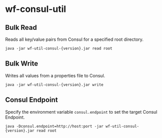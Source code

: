 # wf-consul-util

## Bulk Read

Reads all key/value pairs from Consul for a specified root directory.

	java -jar wf-util-consul-{version}.jar read root
	
## Bulk Write

Writes all values from a properties file to Consul.

	java -jar wf-util-consul-{version}.jar write
	
## Consul Endpoint

Specify the environment variable `consul.endpoint` to set the target Consul Endpoint.

	java -Dconsul.endpoint=http://host:port -jar wf-util-consul-{version}.jar read root
